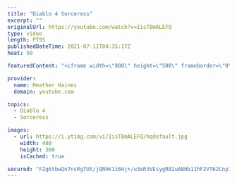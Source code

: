 ```yaml
---
title: "Diablo 4 Sorceress"
excerpt: ""
originalUrl: https://youtube.com/watch?v=IisTBmALEFQ
type: video
length: PT9S
publishedDateTime: 2021-07-11T04:35:17Z
heat: 50

featuredContent: "<iframe width=\"800\" height=\"500\" frameborder=\"0\" src=\"https://www.youtube.com/embed/IisTBmALEFQ\" allow=\"accelerometer; autoplay; encrypted-media; gyroscope; picture-in-picture\" allowfullscreen></iframe>"

provider:
  name: Heather Haines
  domain: youtube.com

topics:
  - Diablo 4
  - Sorceress

images:
  - url: https://i.ytimg.com/vi/IisTBmALEFQ/hqdefault.jpg
    width: 480
    height: 360
    isCached: true

secured: "FZg6tbwQn7nsRgTUt/jQNhK1i6Hj+/u3eR3VEsygR82uABHb11hF2VT62CnpIbPJ34M2QDwN+g2tCpXxRkJBwvw3iF6iHZS87m2fo7E3VxReXFuGMZKrIHdii9qvjuTq2hyWraA0svMC2mbDq+3OyZFPB7o11mTX581pc0Q1OHnujOxcjJzIJv3o6iXwLMt3oDm07KMnTnLNnKif9tkKLmBVkcc6q3M9cF0uVZqkViNPB6qe2G2WJUpHx4Ydw8OlqbrmxMZP0KMLiWhQuxmL/6BQI8Ef95RGaIxJ/o60xWbAjK/KLMjNiJuaM5yNQ1QMGAnHPu+GzChEAfJOEXubQgGvY7F3fm9zQLZ4EKVl1P93T78fVBPdrc3ryky3ouuBRfHoJ8RaFY5Ed/f71mbkbAi7FgMHxGC4trH6zL28J8A=;DrSztTuUAiz5gqMk4lvf1A=="
---
```


